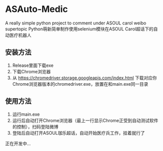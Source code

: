 # ASAuto-Medic
 A really simple python project to comment under ASOUL carol weibo supertopic
 Python萌新简单制作使用selenium模块在ASOUL Carol超话下的自动医疗机器人
## 安装方法
 1. Release里面下载exe
 3. 下载Chrome浏览器
 4. 从 https://chromedriver.storage.googleapis.com/index.html 下载对应你Chrome浏览器版本的chromedriver.exe，放置在和main.exe同一目录
## 使用方法
 1. 运行main.exe
 2. 运行后自动打开Chrome浏览器（最上一行显示Chrome正受到自动测试软件的控制），扫码登陆微博
 3. 登陆后自动打开ASOUL珈乐超话，自动开始医疗兵工作，挂着就行了

正在开发中...